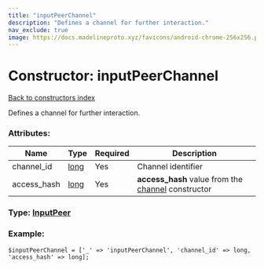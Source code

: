```yaml
---
title: "inputPeerChannel"
description: "Defines a channel for further interaction."
nav_exclude: true
image: https://docs.madelineproto.xyz/favicons/android-chrome-256x256.png
---
```

# Constructor: inputPeerChannel  
[Back to constructors index](/API_docs/constructors/index.html)



Defines a channel for further interaction.

### Attributes:

| Name     |    Type       | Required | Description |
|----------|---------------|----------|-------------|
|channel\_id|[long](/API_docs/types/long.html) | Yes|Channel identifier|
|access\_hash|[long](/API_docs/types/long.html) | Yes|**access\_hash** value from the [channel](../constructors/channel.html) constructor|



### Type: [InputPeer](/API_docs/types/InputPeer.html)


### Example:

```
$inputPeerChannel = ['_' => 'inputPeerChannel', 'channel_id' => long, 'access_hash' => long];
```  

